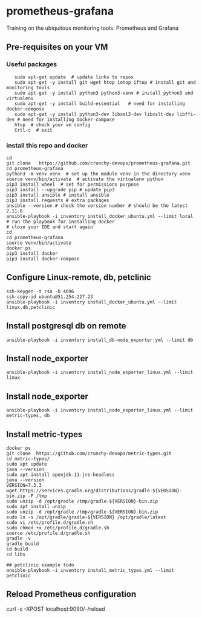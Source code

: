 # prometheus-grafana
Training on the ubiquitous monitoring tools: Prometheus and Grafana

## Pre-requisites on your VM
### Useful packages
```shell
   sudo apt-get update  # update links to repos
   sudo apt-get -y install git wget htop iotop iftop # install git and monitoring tools
   sudo apt-get -y install python3 python3-venv # install python3 and virtualenv
   sudo apt-get -y install build-essential   # need for installing docker-compose
   sudo apt-get -y install python3-dev libxml2-dev libxslt-dev libffi-dev # need for installing docker-compose
   htop  # check your vm config
   Crtl-c  # exit 
``` 
### install this repo and docker
```shell script
cd 
git clone   https://github.com/crunchy-devops/prometheus-grafana.git 
cd prometheus-grafana
python3 -m venv venv  # set up the module venv in the directory venv
source venv/bin/activate  # activate the virtualenv python
pip3 install wheel  # set for permissions purpose
pip3 install --upgrade pip # update pip3
pip3 install ansible # install ansible 
pip3 install requests # extra packages
ansible --version # check the version number # should be the latest 2.11.6
ansible-playbook -i inventory install_docker_ubuntu.yml --limit local  # run the playbook for installing docker
# close your IDE and start again 
cd
cd prometheus-grafana
source venv/bin/activate
docker ps 
pip3 install docker 
pip3 install docker-compose
```

## Configure Linux-remote, db, petclinic
```shell
ssh-keygen -t rsa -b 4096
ssh-copy-id ubuntu@51.254.227.23
ansible-playbook -i inventory install_docker_ubuntu.yml --limit linux,db,petclinic 
```
## Install postgresql db on remote
```shell
ansible-playbook -i inventory install_db-node_exporter.yml --limit db 
```
## Install node_exporter
```shell
ansible-playbook -i inventory install_node_exporter_linux.yml --limit linux 
```
## Install node_exporter
```shell
ansible-playbook -i inventory install_node_exporter_linux.yml --limit metric-types, db
```

## Install metric-types
```shell
docker ps
git clone  https://github.com/crunchy-devops/metric-types.git 
cd metric-types/
sudo apt update
java --version
sudo apt install openjdk-11-jre-headless
java --version
VERSION=7.3.3
wget https://services.gradle.org/distributions/gradle-${VERSION}-bin.zip -P /tmp
sudo unzip -d /opt/gradle /tmp/gradle-${VERSION}-bin.zip
sudo apt install unzip
sudo unzip -d /opt/gradle /tmp/gradle-${VERSION}-bin.zip
sudo ln -s /opt/gradle/gradle-${VERSION} /opt/gradle/latest
sudo vi /etc/profile.d/gradle.sh
sudo chmod +x /etc/profile.d/gradle.sh
source /etc/profile.d/gradle.sh
gradle -v
gradle build
cd build
cd libs

## petclinic example todo
ansible-playbook -i inventory install_metric_types.yml --limit petclinic 
```

## Reload Prometheus configuration 
curl -s -XPOST localhost:9090/-/reload